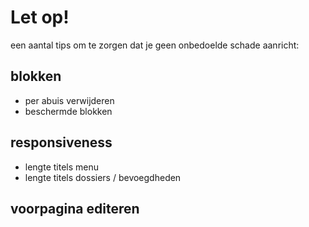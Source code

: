 # Let op!

een aantal tips om te zorgen dat je geen onbedoelde schade aanricht:

## blokken
* per abuis verwijderen
	![]()
* beschermde blokken
	![]()
	
## responsiveness
* lengte titels menu
	![]()
* lengte titels dossiers / bevoegdheden
	![]()
	
## voorpagina editeren
![]()